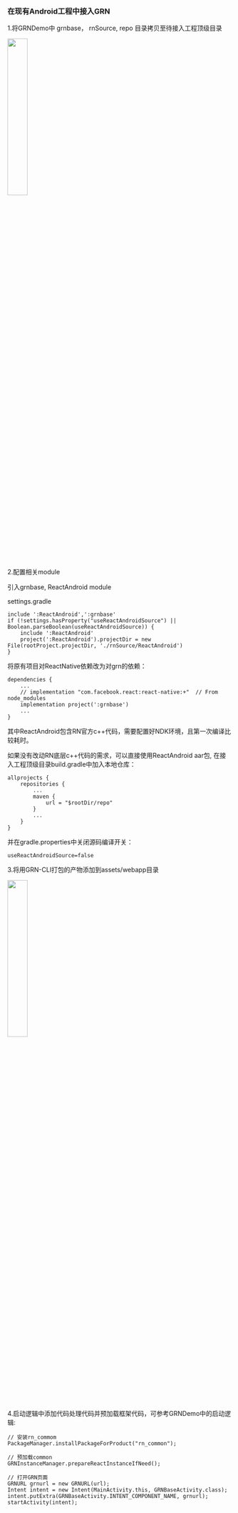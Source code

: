 ### 在现有Android工程中接入GRN

1.将GRNDemo中 grnbase， rnSource, repo 目录拷贝至待接入工程顶级目录

<img src="../resources/android_copy.jpg" width="30%"/>

2.配置相关module

引入grnbase, ReactAndroid module

settings.gradle
```
include ':ReactAndroid',':grnbase'
if (!settings.hasProperty("useReactAndroidSource") || Boolean.parseBoolean(useReactAndroidSource)) {
    include ':ReactAndroid'
    project(':ReactAndroid').projectDir = new File(rootProject.projectDir, './rnSource/ReactAndroid')
}
```

将原有项目对ReactNative依赖改为对grn的依赖：
```
dependencies {
    ...
    // implementation "com.facebook.react:react-native:+"  // From node_modules
    implementation project(':grnbase')
    ...
}
```
其中ReactAndroid包含RN官方c++代码，需要配置好NDK环境，且第一次编译比较耗时。

如果没有改动RN底层c++代码的需求，可以直接使用ReactAndroid aar包, 在接入工程顶级目录build.gradle中加入本地仓库：
```
allprojects {
    repositories {
        ...
        maven {
            url = "$rootDir/repo"
        }
        ...
    }
}

```
并在gradle.properties中关闭源码编译开关：
```
useReactAndroidSource=false
```

3.将用GRN-CLI打包的产物添加到assets/webapp目录

<img src="../resources/android_webapp.jpg" width="30%"/>

4.启动逻辑中添加代码处理代码并预加载框架代码，可参考GRNDemo中的启动逻辑:

```
// 安装rn_commom
PackageManager.installPackageForProduct("rn_common");

// 预加载common
GRNInstanceManager.prepareReactInstanceIfNeed();

// 打开GRN页面
GRNURL grnurl = new GRNURL(url);
Intent intent = new Intent(MainActivity.this, GRNBaseActivity.class);
intent.putExtra(GRNBaseActivity.INTENT_COMPONENT_NAME, grnurl);
startActivity(intent);
```
